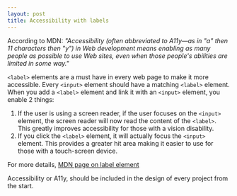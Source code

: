 ```yaml
---
layout: post
title: Accessibility with labels
---
```


According to MDN: _"Accessibility (often abbreviated to A11y—as in "a" then 11 characters then "y") in Web development means enabling as many people as possible to use Web sites, even when those people's abilities are limited in some way."_

`<label>` elements are a must have in every web page to make it more accessible. Every `<input>` element should have a matching `<label>` element. When you add a `<label>` element and link it with an `<input>` element, you enable 2 things:

1. If the user is using a screen reader, if the user focuses on the `<input>` element, the screen reader will now read the content of the `<label>`. This greatly improves accessibility for those with a vision disability.
1. If you click the `<label>` element, it will actually focus the `<input>` element. This provides a greater hit area making it easier to use for those with a touch-screen device.

For more details, [MDN page on label element](https://developer.mozilla.org/en-US/docs/Web/HTML/Element/label)

Accessibility or A11y, should be included in the design of every project from the start.
